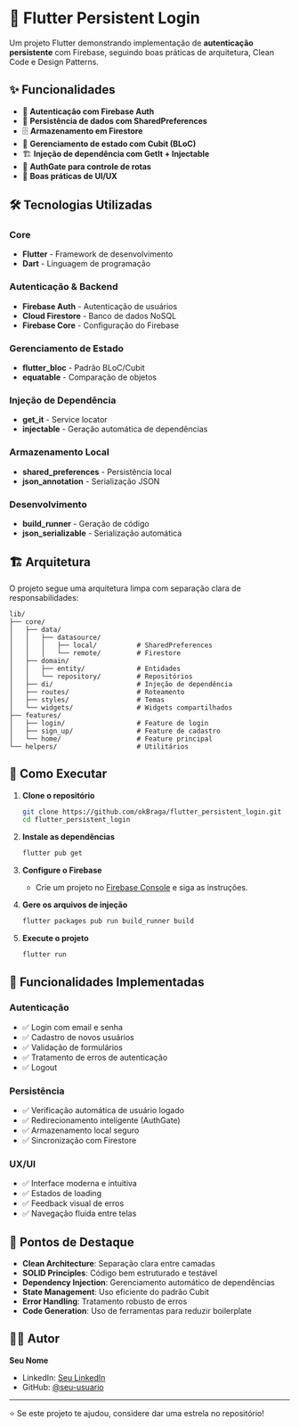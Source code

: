 # 🔐 Flutter Persistent Login

Um projeto Flutter demonstrando implementação de **autenticação persistente** com Firebase, seguindo boas práticas de arquitetura, Clean Code e Design Patterns.

## ✨ Funcionalidades

- 🔑 **Autenticação com Firebase Auth**
- 💾 **Persistência de dados com SharedPreferences**
- 🗄️ **Armazenamento em Firestore**
- 🎯 **Gerenciamento de estado com Cubit (BLoC)**
- 🏗️ **Injeção de dependência com GetIt + Injectable**
- 🚪 **AuthGate para controle de rotas**
- 📱 **Boas práticas de UI/UX**

## 🛠️ Tecnologias Utilizadas

### Core
- **Flutter** - Framework de desenvolvimento
- **Dart** - Linguagem de programação

### Autenticação & Backend
- **Firebase Auth** - Autenticação de usuários
- **Cloud Firestore** - Banco de dados NoSQL
- **Firebase Core** - Configuração do Firebase

### Gerenciamento de Estado
- **flutter_bloc** - Padrão BLoC/Cubit
- **equatable** - Comparação de objetos

### Injeção de Dependência
- **get_it** - Service locator
- **injectable** - Geração automática de dependências

### Armazenamento Local
- **shared_preferences** - Persistência local
- **json_annotation** - Serialização JSON

### Desenvolvimento
- **build_runner** - Geração de código
- **json_serializable** - Serialização automática

## 🏗️ Arquitetura

O projeto segue uma arquitetura limpa com separação clara de responsabilidades:

```
lib/
├── core/
│   ├── data/
│   │   ├── datasource/
│   │   │   ├── local/          # SharedPreferences
│   │   │   └── remote/         # Firestore
│   ├── domain/
│   │   ├── entity/             # Entidades
│   │   └── repository/         # Repositórios
│   ├── di/                     # Injeção de dependência
│   ├── routes/                 # Roteamento
│   ├── styles/                 # Temas
│   └── widgets/                # Widgets compartilhados
├── features/
│   ├── login/                  # Feature de login
│   ├── sign_up/                # Feature de cadastro
│   └── home/                   # Feature principal
└── helpers/                    # Utilitários
```

## 🚀 Como Executar

1. **Clone o repositório**
   ```bash
   git clone https://github.com/okBraga/flutter_persistent_login.git
   cd flutter_persistent_login
   ```

2. **Instale as dependências**
   ```bash
   flutter pub get
   ```

3. **Configure o Firebase**
   - Crie um projeto no [Firebase Console](https://console.firebase.google.com/) e siga as instruções.

4. **Gere os arquivos de injeção**
   ```bash
   flutter packages pub run build_runner build
   ```

5. **Execute o projeto**
   ```bash
   flutter run
   ```

## 📱 Funcionalidades Implementadas

### Autenticação
- ✅ Login com email e senha
- ✅ Cadastro de novos usuários
- ✅ Validação de formulários
- ✅ Tratamento de erros de autenticação
- ✅ Logout

### Persistência
- ✅ Verificação automática de usuário logado
- ✅ Redirecionamento inteligente (AuthGate)
- ✅ Armazenamento local seguro
- ✅ Sincronização com Firestore

### UX/UI
- ✅ Interface moderna e intuitiva
- ✅ Estados de loading
- ✅ Feedback visual de erros
- ✅ Navegação fluida entre telas

## 🎯 Pontos de Destaque

- **Clean Architecture**: Separação clara entre camadas
- **SOLID Principles**: Código bem estruturado e testável
- **Dependency Injection**: Gerenciamento automático de dependências
- **State Management**: Uso eficiente do padrão Cubit
- **Error Handling**: Tratamento robusto de erros
- **Code Generation**: Uso de ferramentas para reduzir boilerplate

## 👨‍💻 Autor

**Seu Nome**
- LinkedIn: [Seu LinkedIn](https://linkedin.com/in/seu-perfil)
- GitHub: [@seu-usuario](https://github.com/seu-usuario)

---

⭐ Se este projeto te ajudou, considere dar uma estrela no repositório!

